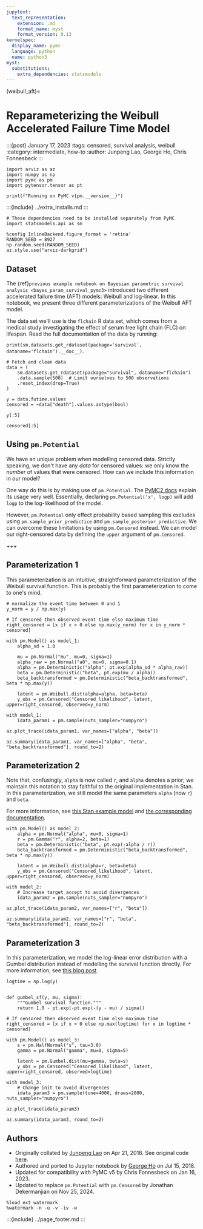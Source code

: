 ```yaml
---
jupytext:
  text_representation:
    extension: .md
    format_name: myst
    format_version: 0.13
kernelspec:
  display_name: pymc
  language: python
  name: python3
myst:
  substitutions:
    extra_dependencies: statsmodels
---
```


(weibull_aft)=

# Reparameterizing the Weibull Accelerated Failure Time Model

:::{post} January 17, 2023
:tags: censored, survival analysis, weibull
:category: intermediate, how-to
:author: Junpeng Lao, George Ho, Chris Fonnesbeck
:::

```{code-cell} ipython3
import arviz as az
import numpy as np
import pymc as pm
import pytensor.tensor as pt

print(f"Running on PyMC v{pm.__version__}")
```

:::{include} ../extra_installs.md
:::

```{code-cell} ipython3
# These dependencies need to be installed separately from PyMC
import statsmodels.api as sm
```

```{code-cell} ipython3
%config InlineBackend.figure_format = 'retina'
RANDOM_SEED = 8927
np.random.seed(RANDOM_SEED)
az.style.use("arviz-darkgrid")
```

## Dataset

The {ref}`previous example notebook on Bayesian parametric survival analysis <bayes_param_survival_pymc3>` introduced two different accelerated failure time (AFT) models: Weibull and log-linear. In this notebook, we present three different parameterizations of the Weibull AFT model.

The data set we'll use is the `flchain` R data set, which comes from a medical study investigating the effect of serum free light chain (FLC) on lifespan. Read the full documentation of the data by running:

`print(sm.datasets.get_rdataset(package='survival', dataname='flchain').__doc__)`.

```{code-cell} ipython3
# Fetch and clean data
data = (
    sm.datasets.get_rdataset(package="survival", dataname="flchain")
    .data.sample(500)  # Limit ourselves to 500 observations
    .reset_index(drop=True)
)
```

```{code-cell} ipython3
y = data.futime.values
censored = ~data["death"].values.astype(bool)
```

```{code-cell} ipython3
y[:5]
```

```{code-cell} ipython3
censored[:5]
```

## Using `pm.Potential`

We have an unique problem when modelling censored data. Strictly speaking, we don't have any _data_ for censored values: we only know the _number_ of values that were censored. How can we include this information in our model?

One way do this is by making use of `pm.Potential`. The [PyMC2 docs](https://pymc-devs.github.io/pymc/modelbuilding.html#the-potential-class) explain its usage very well. Essentially, declaring `pm.Potential('x', logp)` will add `logp` to the log-likelihood of the model. 

However, `pm.Potential` only effect probability based sampling this excludes using `pm.sample_prior_predictice` and `pm.sample_posterior_predictive`. We can overcome these limitations by using `pm.Censored` instead. We can model our right-censored data by defining the `upper` argument of `pm.Censored`.

+++

## Parameterization 1

This parameterization is an intuitive, straightforward parameterization of the Weibull survival function. This is probably the first parameterization to come to one's mind.

```{code-cell} ipython3
# normalize the event time between 0 and 1
y_norm = y / np.max(y)
```

```{code-cell} ipython3
# If censored then observed event time else maximum time
right_censored = [x if x > 0 else np.max(y_norm) for x in y_norm * censored]
```

```{code-cell} ipython3
with pm.Model() as model_1:
    alpha_sd = 1.0

    mu = pm.Normal("mu", mu=0, sigma=1)
    alpha_raw = pm.Normal("a0", mu=0, sigma=0.1)
    alpha = pm.Deterministic("alpha", pt.exp(alpha_sd * alpha_raw))
    beta = pm.Deterministic("beta", pt.exp(mu / alpha))
    beta_backtransformed = pm.Deterministic("beta_backtransformed", beta * np.max(y))

    latent = pm.Weibull.dist(alpha=alpha, beta=beta)
    y_obs = pm.Censored("Censored_likelihood", latent, upper=right_censored, observed=y_norm)
```

```{code-cell} ipython3
with model_1:
    idata_param1 = pm.sample(nuts_sampler="numpyro")
```

```{code-cell} ipython3
az.plot_trace(idata_param1, var_names=["alpha", "beta"])
```

```{code-cell} ipython3
az.summary(idata_param1, var_names=["alpha", "beta", "beta_backtransformed"], round_to=2)
```

## Parameterization 2

Note that, confusingly, `alpha` is now called `r`, and `alpha` denotes a prior; we maintain this notation to stay faithful to the original implementation in Stan. In this parameterization, we still model the same parameters `alpha` (now `r`) and `beta`.

For more information, see [this Stan example model](https://github.com/stan-dev/example-models/blob/5e9c5055dcea78ad756a6fb9b3ff9a77a0a4c22b/bugs_examples/vol1/kidney/kidney.stan) and [the corresponding documentation](https://www.mrc-bsu.cam.ac.uk/wp-content/uploads/WinBUGS_Vol1.pdf).

```{code-cell} ipython3
with pm.Model() as model_2:
    alpha = pm.Normal("alpha", mu=0, sigma=1)
    r = pm.Gamma("r", alpha=2, beta=1)
    beta = pm.Deterministic("beta", pt.exp(-alpha / r))
    beta_backtransformed = pm.Deterministic("beta_backtransformed", beta * np.max(y))

    latent = pm.Weibull.dist(alpha=r, beta=beta)
    y_obs = pm.Censored("Censored_likelihood", latent, upper=right_censored, observed=y_norm)
```

```{code-cell} ipython3
with model_2:
    # Increase target_accept to avoid divergences
    idata_param2 = pm.sample(nuts_sampler="numpyro")
```

```{code-cell} ipython3
az.plot_trace(idata_param2, var_names=["r", "beta"])
```

```{code-cell} ipython3
az.summary(idata_param2, var_names=["r", "beta", "beta_backtransformed"], round_to=2)
```

## Parameterization 3

In this parameterization, we model the log-linear error distribution with a Gumbel distribution instead of modelling the survival function directly. For more information, see [this blog post](http://austinrochford.com/posts/2017-10-02-bayes-param-survival.html).

```{code-cell} ipython3
logtime = np.log(y)


def gumbel_sf(y, mu, sigma):
    """Gumbel survival function."""
    return 1.0 - pt.exp(-pt.exp(-(y - mu) / sigma))
```

```{code-cell} ipython3
# If censored then observed event time else maximum time
right_censored = [x if x > 0 else np.max(logtime) for x in logtime * censored]
```

```{code-cell} ipython3
with pm.Model() as model_3:
    s = pm.HalfNormal("s", tau=3.0)
    gamma = pm.Normal("gamma", mu=0, sigma=5)

    latent = pm.Gumbel.dist(mu=gamma, beta=s)
    y_obs = pm.Censored("Censored_likelihood", latent, upper=right_censored, observed=logtime)
```

```{code-cell} ipython3
with model_3:
    # Change init to avoid divergences
    idata_param3 = pm.sample(tune=4000, draws=2000, nuts_sampler="numpyro")
```

```{code-cell} ipython3
az.plot_trace(idata_param3)
```

```{code-cell} ipython3
az.summary(idata_param3, round_to=2)
```

## Authors

- Originally collated by [Junpeng Lao](https://junpenglao.xyz/) on Apr 21, 2018. See original code [here](https://github.com/junpenglao/Planet_Sakaar_Data_Science/blob/65447fdb431c78b15fbeaef51b8c059f46c9e8d6/PyMC3QnA/discourse_1107.ipynb).
- Authored and ported to Jupyter notebook by [George Ho](https://eigenfoo.xyz/) on Jul 15, 2018.
- Updated for compatibility with PyMC v5 by Chris Fonnesbeck on Jan 16, 2023.
- Updated to replace `pm.Potential` with `pm.Censored` by Jonathan Dekermanjian on Nov 25, 2024.

```{code-cell} ipython3
%load_ext watermark
%watermark -n -u -v -iv -w
```

:::{include} ../page_footer.md
:::
